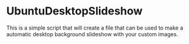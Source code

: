 # UbuntuDesktopSlideshow
This is a simple script that will create a file that can be used to make a automatic desktop background slideshow with your custom images. 
